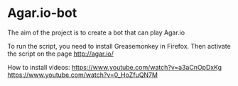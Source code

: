 # Agar.io-bot
The aim of the project is to create a bot that can play Agar.io

To run the script, you need to install Greasemonkey in Firefox. Then activate the script on the page http://agar.io/

How to install videos:
https://www.youtube.com/watch?v=a3aCnOpDxKg
https://www.youtube.com/watch?v=0_HoZfuQN7M
